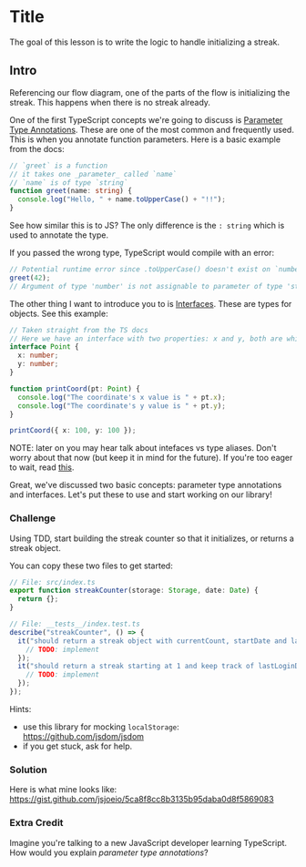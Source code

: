 # Title

The goal of this lesson is to write the logic to handle initializing a streak.

## Intro

Referencing our flow diagram, one of the parts of the flow is initializing the streak. This happens when there is no streak already.

One of the first TypeScript concepts we're going to discuss is [Parameter Type Annotations](https://www.typescriptlang.org/docs/handbook/2/everyday-types.html#parameter-type-annotations). These are one of the most common and frequently used. This is when you annotate function parameters. Here is a basic example from the docs:

```typescript
// `greet` is a function
// it takes one _parameter_ called `name`
// `name` is of type `string`
function greet(name: string) {
  console.log("Hello, " + name.toUpperCase() + "!!");
}
```

See how similar this is to JS? The only difference is the `: string` which is used to annotate the type.

If you passed the wrong type, TypeScript would compile with an error:

```typescript
// Potential runtime error since .toUpperCase() doesn't exist on `number`
greet(42);
// Argument of type 'number' is not assignable to parameter of type 'string'.
```

The other thing I want to introduce you to is [Interfaces](https://www.typescriptlang.org/docs/handbook/2/everyday-types.html#interfaces). These are types for objects. See this example:

```typescript
// Taken straight from the TS docs
// Here we have an interface with two properties: x and y, both are which of type `number`
interface Point {
  x: number;
  y: number;
}

function printCoord(pt: Point) {
  console.log("The coordinate's x value is " + pt.x);
  console.log("The coordinate's y value is " + pt.y);
}

printCoord({ x: 100, y: 100 });
```

NOTE: later on you may hear talk about intefaces vs type aliases. Don't worry about that now (but keep it in mind for the future). If you're too eager to wait, read [this](https://www.typescriptlang.org/docs/handbook/2/everyday-types.html#differences-between-type-aliases-and-interfaces).

Great, we've discussed two basic concepts: parameter type annotations and interfaces. Let's put these to use and start working on our library!

### Challenge

Using TDD, start building the streak counter so that it initializes, or returns a streak object.

You can copy these two files to get started:

```typescript
// File: src/index.ts
export function streakCounter(storage: Storage, date: Date) {
  return {};
}
```

```typescript
// File: __tests__/index.test.ts
describe("streakCounter", () => {
  it("should return a streak object with currentCount, startDate and lastLoginDate", () => {
    // TODO: implement
  });
  it("should return a streak starting at 1 and keep track of lastLoginDate", () => {
    // TODO: implement
  });
});
```

Hints:

- use this library for mocking `localStorage`: https://github.com/jsdom/jsdom
- if you get stuck, ask for help.

### Solution

Here is what mine looks like: https://gist.github.com/jsjoeio/5ca8f8cc8b3135b95daba0d8f5869083

### Extra Credit

Imagine you're talking to a new JavaScript developer learning TypeScript. How would you explain _parameter type annotations_?

